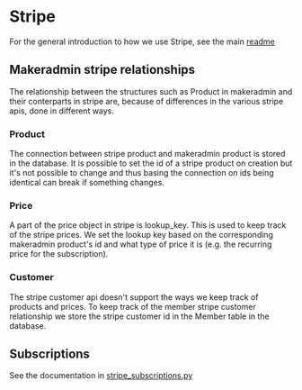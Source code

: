 # Stripe

For the general introduction to how we use Stripe, see the main [readme](../../../README.md)

## Makeradmin stripe relationships

The relationship between the structures such as Product in makeradmin and their conterparts in stripe are, because of differences in the various stripe apis, done in different ways.

### Product

The connection between stripe product and makeradmin product is stored in the database. It is possible to set the id of a stripe product on creation but it's not possible to change and thus basing the connection on ids being identical can break if something changes.

### Price

A part of the price object in stripe is lookup_key. This is used to keep track of the stripe prices. We set the lookup key based on the corresponding makeradmin product's id and what type of price it is (e.g. the recurring price for the subscription).

### Customer

The stripe customer api doesn't support the ways we keep track of products and prices. To keep track of the member stripe customer relationship we store the stripe customer id in the Member table in the database.

## Subscriptions

See the documentation in [stripe_subscriptions.py](stripe_subscriptions.py)
